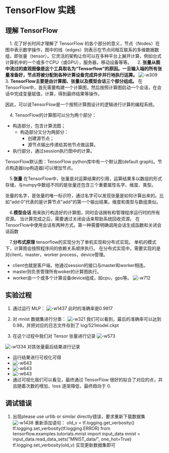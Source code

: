 # TensorFlow 实践
## 理解 TensorFlow
&emsp;1. 花了好长时间才理解了 TensorFlow 的各个部分的意义，节点（Nodes）在图中表示数学操作，图中的线（edges）则表示在节点间相互联系的多维数据数组，即张量（tensor）。它灵活的架构让你可以在多种平台上展开计算，例如台式计算机中的一个或多个CPU（或GPU），服务器，移动设备等等。
&emsp;2. **张量从图中流过的直观图像是这个工具取名为“Tensorflow”的原因。一旦输入端的所有张量准备好，节点将被分配到各种计算设备完成异步并行地执行运算。**
![-w309](media/15645463532627/15645577742169.jpg)
&emsp;3. **TensorFlow主要是由计算图、张量以及模型会话三个部分组成。**
在TensorFlow中，首先需要构建一个计算图，然后按照计算图启动一个会话，在会话中完成变量赋值，计算，得到最终结果等操作。

因此，可以说TensorFlow是一个按照计算图设计的逻辑进行计算的编程系统。

&emsp;4. TensorFlow的计算图可以分为两个部分：
- 构造部分，包含计算流图；
    - 构造部分又分为两部分：
        - 创建源节点；
        - 源节点输出传递给其他节点做运算。
- 执行部分，通过session执行图中的计算。

TensorFlow默认图：TensorFlow python库中有一个默认图(default graph)。节点构造器(op构造器)可以增加节点。

&emsp;5.**张量**
在TensorFlow中，张量是对运算结果的引用，运算结果多以数组的形式存储，与numpy中数组不同的是张量还包含三个重要属性名字、维度、类型。

张量的名字，是张量的唯一标识符，通过名字可以发现张量是如何计算出来的。比如“add:0”代表的是计算节点"add"的第一个输出结果。维度和类型与数组类似。

&emsp;6.**模型会话**
用来执行构造好的计算图，同时会话拥有和管理程序运行时的所有资源。
当计算完成之后，需要通过关闭会话来帮助系统回收资源。
在TensorFlow中使用会话有两种方式。第一种需要明确调用会话生成函数和关闭会话函数

&emsp;7.**分布式原理**
tensorflow的实现分为了单机实现和分布式实现。
单机的模式下，计算图会按照程序间的依赖关系顺序执行。
在分布式实现中，需要实现的是对client，master，worker process，device管理。
- client也就是客户端，他通过session的接口与master和worker相连。
- master则负责管理所有woker的计算图执行。
- worker由一个或多个计算设备device组成，如cpu，gpu等。
![-w712](media/15645463532627/15645582460950.jpg)

## 实验过程
1. 通过运行 MLP：
![-w1437](media/15645463532627/15645652152008.jpg)
此时的准确率是0.9817

2. 对 mnist 数据集进行分类：
![-w321](media/15645463532627/15645655022834.jpg)
我们可以看到，最后的准确率可以达到 0.98，并把对应的日志文件存到了 log/521model.ckpt

3. 在这个过程中我们对 Tensor 张量进行记录
![-w573](media/15645463532627/15645657262791.jpg)

![-w1334](media/15645463532627/15645657616567.jpg)
对其张量最后结果进行记录

- 运行结果进行可视化可得
- ![-w643](media/15645463532627/15645660336868.jpg)
- ![-w643](media/15645463532627/15645660495093.jpg)
- ![-w643](media/15645463532627/15645660627029.jpg)
- 通过可视化我们可以看见，最终通过 TensorFlow 很好的拟合了对应的点，并且随着次数的增加，loss 逐渐降低，最终趋向于 0.



## 调试错误
1. 出现please use urllib or similar directly错误，要求重新下载数据集
![-w1438](media/15645463532627/15645603999659.jpg)
重新添加语句：
old_v = tf.logging.get_verbosity()
tf.logging.set_verbosity(tf.logging.ERROR)
from tensorflow.examples.tutorials.mnist import input_data
mnist = input_data.read_data_sets("MNIST_data/", one_hot=True)
tf.logging.set_verbosity(old_v)
实现更新数据集即可
